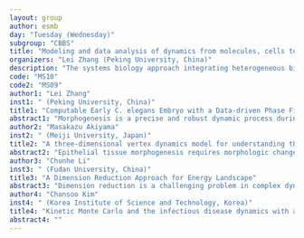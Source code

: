 ```yaml
---
layout: group
author: esmb
day: "Tuesday (Wednesday)"
subgroup: "CBBS"
title: "Modeling and data analysis of dynamics from molecules, cells to populations"
organizers: "Lei Zhang (Peking University, China)"
description: "The systems biology approach integrating heterogeneous biological data in quantitative mathematical models has promised to facilitate the comprehensive understanding of complex biological systems. This A3 (China-Japan-Korea) minisymposium is to bring together asian mathematicians working in the field of mathematical modeling and data analysis of dynamic phenomena at all kinds of levels on molecules, cells to populations."
code: "MS10"
code2: "MS09"
author1: "Lei Zhang"
inst1: " (Peking University, China)"
title1: "Computable Early C. elegans Embryo with a Data-driven Phase Field Model"
abstract1: "Morphogenesis is a precise and robust dynamic process during metazoan embryogenesis consisting of both cell proliferation and cell migration. However, unlike the progress in discovering molecular activity that regulate morphogenesis, general and extensible in silico model based on cell-level interaction has not been well established yet, especially for comprehensive reconstruction and prediction on morphological features observed in live embryo (e.g., cell shape, cell-cell contact relationship). In this talk, using Caenorhabditis elegans as model animal, we present a data-driven phase field model to simulate the morphogenesis procedure within a confined compressed eggshell. We first collected three-dimensional time-lapse (4D) cellular morphological information from the in vivo imaging experiments. Based on the developmental properties obtained, we not only successfully reconstructed the evolution of cell location, cell morphology and cell-cell contact relationship observed in real embryo, but also provided mechanical perspectives on several significant developmental events such as Wnt signaling from P2 to EMS, establishment of the three orthogonal body axes and spatial robustness against external compression."
author2: "Masakazu Akiyama"
inst2: " (Meiji University, Japan)"
title2: "A three-dimensional vertex dynamics model for understanding the twisting phenomenon of the hindgut of Drosophila"
abstract2: "Epithelial tissue morphogenesis requires morphologic changes such as migration or deformation of individual epithelial cells constituting the tissue. To reveal 3D morphologic changes of the cells contributing to the tissue deformation, we constructed a 3D vertex dynamics model in which the hindgut epithelial cells were represented by hexagonal cylinders. Numerical simulations suggested that twisting of individual cells along apico-basal axes can induce the directional tube twist. To see whether the cell twisting predicted by the simulation occurs in vivo, we quantified the cell shape change using time-lapse imaging of the whole hindgut. As a result, the hindgut epithelial cells directionally twist before and during the twisting."
author3: "Chunhe Li"
inst3: " (Fudan University, China)"
title3: "A Dimension Reduction Approach for Energy Landscape"
abstract3: "Dimension reduction is a challenging problem in complex dynamical systems. We propose a dimension reduction approach of landscape (DRL) for complex dynamical systems, by mapping a high-dimensional system on a low-dimensional energy landscape. The DRL approach is applied to three biological networks, which validates that new reduced dimensions preserve the major information of stability and transition of original high-dimensional systems. The consistency of barrier heights calculated from the low-dimensional landscape and transition actions calculated from the high-dimensional system further shows that the landscape after dimension reduction can quantify the global stability of the system. The epithelial-mesenchymal transitions (EMT) and abnormal metabolism are two hallmarks of cancers. With the DRL approach, a quadrastable landscape for EMT-metabolism network is identified, including epithelial (E), abnormal metabolic (A), hybrid E/M (H), and mesenchymal (M) cell states. The quantified energy landscape and kinetic transition paths suggest that for the EMT process the cells at E state need to first change their metabolism, then enter the M state. This work proposes a general framework for the dimension reduction of a stochastic dynamical system, and advances the mechanistic understanding of the underlying relationship between EMT and cellular metabolism."
author4: "Chansoo Kim"
inst4: " (Korea Institute of Science and Technology, Korea)"
title4: "Kinetic Monte Carlo and the infectious disease dynamics with age and region"
abstract4: ""
---
```

